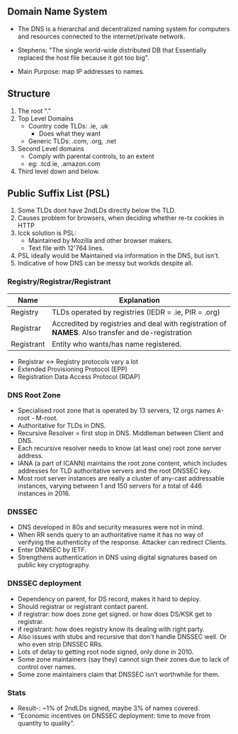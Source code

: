 ## Domain Name System
- The DNS is a hierarchal and decentralized naming system for computers and resources connected to the internet/private network.

- Stephens: "The single world-wide distributed DB that Essentially replaced the host file because it got too big".

- Main Purpose: map IP addresses to names.

## Structure

1. The root "."
2. Top Level Domains
    - Country code TLDs: .ie, .uk
        - Does what they want
    - Generic TLDs: .com, .org, .net
3. Second Level domains
    - Comply with parental controls, to an extent
    - eg: .tcd.ie, .amazon.com
4. Third level down and below.

## Public Suffix List (PSL)

1. Some TLDs dont have 2ndLDs directly below the TLD.
2. Causes problem for browsers, when deciding whether re-tx cookies in HTTP
3. Icck solution is PSL:
    - Maintained by Mozilla and other browser makers.
    - Text file with 12'764 lines.
4. PSL ideally would be Maintained via information in the DNS, but isn't.
5. Indicative of how DNS can be messy but workds despite all.


### Registry/Registrar/Registrant
| Name | Explanation |
|-----------|----------|
| Registry| TLDs operated by registries (IEDR = .ie, PIR = .org)|
| Registrar  | Accredited by registries and deal with registration of **NAMES**. Also transfer and de-registration|
| Registrant  | Entity who wants/has name registered.|

- Registrar <->  Registry protocols vary a lot
- Extended Provisioning Protocol (EPP)
- Registration Data Access Protocol (RDAP)

### DNS Root Zone
- Specialised root zone that is operated by 13 servers, 12 orgs names A-root - M-root.
- Authoritative for TLDs in DNS.
- Recursive Resolver = first stop in DNS. Middleman between Client and DNS.
- Each recursive resolver needs to know (at least one) root zone server address.
- IANA (a part of ICANN) maintains the root zone content, which includes addresses for TLD authoritative servers and the root DNSSEC key.
- Most root server instances are really a cluster of any-cast addressable instances, varying between 1 and 150 servers for a total of 446 instances in 2016.

### DNSSEC

- DNS developed in 80s and security measures were not in mind.
- When RR sends query to an authoritative name it has no way of verifying the authenticity of the response. Attacker can redirect Clients.
- Enter DNNSEC by IETF.
- Strengthens authentication in DNS using digital signatures based on public key cryptography.


### DNSSEC deployment

- Dependency on parent, for DS record, makes it hard to deploy.
- Should registrar or registrant contact parent.
- if registrar:
      how does zone get signed. or how does DS/KSK get to  registrar.
- if registrant:
      how does registry know its dealing with right party.
- Also issues with stubs and recursive that don't handle DNSSEC well. Or who even strip DNSSEC RRs.
- Lots of delay to getting root node signed, only done in 2010.
- Some zone maintainers (say they) cannot sign their zones due to lack of control over names.
- Some zone maintainers claim that DNSSEC isn’t worthwhile for them.

### Stats

- Result-: ~1% of 2ndLDs signed, maybe 3% of names covered.
- “Economic incentives on DNSSEC deployment: time to move from quantity to quality”.
